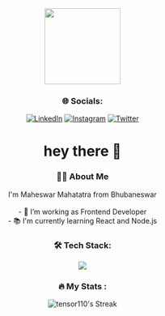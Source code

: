 <div align="center">
  <div align="center">
  <img height="150" src="https://camo.githubusercontent.com/62da68eb62b1e5f175f7d1f0191dd89a653d7908feb22d37d4a0ab07365d6791/68747470733a2f2f6d656469612e67697068792e636f6d2f6d656469612f4d3967624264396e6244724f5475314d71782f67697068792e676966"  />
</div>
 
<h3 align="center">🌐   Socials:</h3>
 

[![LinkedIn](https://img.shields.io/static/v1?message=LinkedIn&logo=linkedin&label=&color=0077B5&logoColor=white&labelColor=&style=for-the-badge)](https://linkedin.com/in/maheswar-mahapatra-808121273/) [![Instagram](https://img.shields.io/static/v1?message=Instagram&logo=instagram&label=&color=fc3c91&logoColor=white&labelColor=&style=for-the-badge)](https://www.instagram.com/maheswar_110/) [![Twitter](https://img.shields.io/static/v1?message=Twitter&logo=twitter&label=&color=1DA1F2&logoColor=white&labelColor=&style=for-the-badge)](https://twitter.com/Maheswar_110)
<h1 align="center">hey there 👋</h1>
<h3 align="center">👩‍💻  About Me</h3>
<p align="center">I'm Maheswar Mahatatra from Bhubaneswar<br><br>- 🔭 I’m working as Frontend Developer<br>- 📚 I'm currently learning React and Node.js
<h3 align="center">🛠 Tech Stack:</h3>

<p align="center">
  <a href="https://skillicons.dev">
    <img src="https://skillicons.dev/icons?i=html,css,js,react,git,github,latex,c,cpp,py,figma,tailwind,vite,vscode" />
    <link rel="stylesheet" href="https://cdn.jsdelivr.net/gh/devicons/devicon@v2.15.1/devicon.min.css">

  </a>
</p>

<h3 align="center">🔥   My Stats :</h3>

<div align=center>

  ![tensor110's Streak](https://github-readme-streak-stats.herokuapp.com/?user=tensor110&theme=vue-dark&hide_border=false)
</div>

</div>
